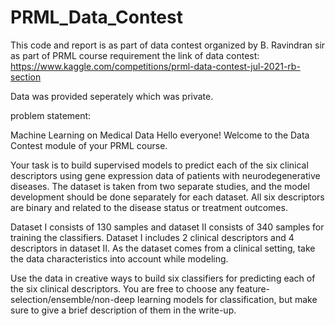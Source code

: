 # PRML_Data_Contest
This code and report is as part of data contest organized by B. Ravindran sir as part of PRML course requirement
the link of data contest: https://www.kaggle.com/competitions/prml-data-contest-jul-2021-rb-section

Data was provided seperately which was private.

problem statement: 

Machine Learning on Medical Data
Hello everyone! Welcome to the Data Contest module of your PRML course.

Your task is to build supervised models to predict each of the six clinical descriptors using gene expression data of patients with neurodegenerative diseases. The dataset is taken from two separate studies, and the model development should be done separately for each dataset. All six descriptors are binary and related to the disease status or treatment outcomes.


Dataset I consists of 130 samples and dataset II consists of 340 samples for training the classifiers. Dataset I includes 2 clinical descriptors and 4 descriptors in dataset II. As the dataset comes from a clinical setting, take the data characteristics into account while modeling.

Use the data in creative ways to build six classifiers for predicting each of the six clinical descriptors. You are free to choose any feature-selection/ensemble/non-deep learning models for classification, but make sure to give a brief description of them in the write-up.
